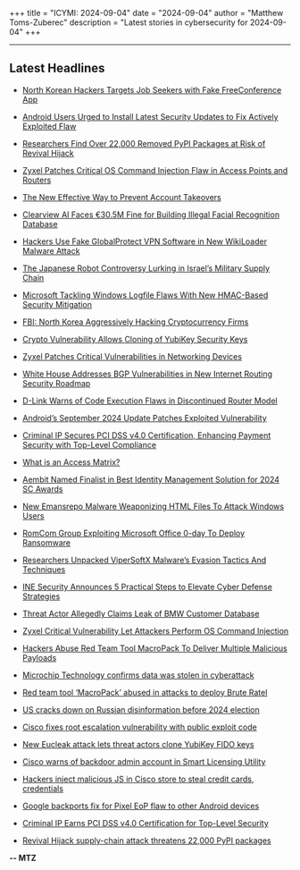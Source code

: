 +++
title = "ICYMI: 2024-09-04"
date = "2024-09-04"
author = "Matthew Toms-Zuberec"
description = "Latest stories in cybersecurity for 2024-09-04"
+++

---------------------------------------------------------------------------
## Latest Headlines
- [North Korean Hackers Targets Job Seekers with Fake FreeConference App](https://thehackernews.com/2024/09/north-korean-hackers-targets-job.html)

- [Android Users Urged to Install Latest Security Updates to Fix Actively Exploited Flaw](https://thehackernews.com/2024/09/google-confirms-cve-2024-32896.html)

- [Researchers Find Over 22,000 Removed PyPI Packages at Risk of Revival Hijack](https://thehackernews.com/2024/09/hackers-hijack-22000-removed-pypi.html)

- [Zyxel Patches Critical OS Command Injection Flaw in Access Points and Routers](https://thehackernews.com/2024/09/zyxel-patches-critical-os-command.html)

- [The New Effective Way to Prevent Account Takeovers](https://thehackernews.com/2024/09/the-new-effective-way-to-prevent.html)

- [Clearview AI Faces €30.5M Fine for Building Illegal Facial Recognition Database](https://thehackernews.com/2024/09/clearview-ai-faces-305m-fine-for.html)

- [Hackers Use Fake GlobalProtect VPN Software in New WikiLoader Malware Attack](https://thehackernews.com/2024/09/hackers-use-fake-globalprotect-vpn.html)

- [The Japanese Robot Controversy Lurking in Israel’s Military Supply Chain](https://www.wired.com/story/japan-fanuc-robots-israel-gaza-war/)

- [Microsoft Tackling Windows Logfile Flaws With New HMAC-Based Security Mitigation](https://www.securityweek.com/microsoft-tackling-windows-logfile-flaws-with-new-hmac-based-security-mitigation/)

- [FBI: North Korea Aggressively Hacking Cryptocurrency Firms](https://www.securityweek.com/fbi-north-korea-aggressively-hacking-cryptocurrency-firms/)

- [Crypto Vulnerability Allows Cloning of YubiKey Security Keys](https://www.securityweek.com/crypto-vulnerability-allows-cloning-of-yubikey-security-keys/)

- [Zyxel Patches Critical Vulnerabilities in Networking Devices](https://www.securityweek.com/zyxel-patches-critical-vulnerabilities-in-networking-devices/)

- [White House Addresses BGP Vulnerabilities in New Internet Routing Security Roadmap](https://www.securityweek.com/white-house-outlines-plan-for-addressing-bgp-vulnerabilities/)

- [D-Link Warns of Code Execution Flaws in Discontinued Router Model](https://www.securityweek.com/d-link-warns-of-code-execution-flaws-in-discontinued-router-model/)

- [Android’s September 2024 Update Patches Exploited Vulnerability](https://www.securityweek.com/androids-september-2024-update-patches-exploited-vulnerability/)

- [Criminal IP Secures PCI DSS v4.0 Certification, Enhancing Payment Security with Top-Level Compliance](https://cybersecuritynews.com/criminal-ip-secures-pci-dss-v4-0-certification/)

- [What is an Access Matrix?](https://cybersecuritynews.com/what-is-an-access-matrix/)

- [Aembit Named Finalist in Best Identity Management Solution for 2024 SC Awards](https://cybersecuritynews.com/best-identity-management-solution/)

- [New Emansrepo Malware Weaponizing HTML Files To Attack Windows Users](https://cybersecuritynews.com/emansrepo-malware-weaponizing-html/)

- [RomCom Group Exploiting Microsoft Office 0-day To Deploy Ransomware](https://cybersecuritynews.com/romcom-office-0-day-ransomware/)

- [Researchers Unpacked ViperSoftX Malware’s Evasion Tactics And Techniques](https://cybersecuritynews.com/vipersoftx-evasion-analysis/)

- [INE Security Announces 5 Practical Steps to Elevate Cyber Defense Strategies](https://cybersecuritynews.com/5-practical-steps-to-elevate-cyber-defense-strategies/)

- [Threat Actor Allegedly Claims Leak of BMW Customer Database](https://cybersecuritynews.com/bmw-customer-database/)

- [Zyxel Critical Vulnerability Let Attackers Perform OS Command Injection](https://cybersecuritynews.com/zyxel-critical-vulnerability/)

- [Hackers Abuse Red Team Tool MacroPack To Deliver Multiple Malicious Payloads](https://cybersecuritynews.com/hackers-abuse-macropack-malicious-payloads/)

- [Microchip Technology confirms data was stolen in cyberattack](https://www.bleepingcomputer.com/news/security/microchip-technology-confirms-data-was-stolen-in-cyberattack/)

- [Red team tool ‘MacroPack’ abused in attacks to deploy Brute Ratel](https://www.bleepingcomputer.com/news/security/red-team-tool-macropack-abused-in-attacks-to-deploy-brute-ratel/)

- [US cracks down on Russian disinformation before 2024 election](https://www.bleepingcomputer.com/news/security/us-cracks-down-on-russian-disinformation-before-2024-election/)

- [Cisco fixes root escalation vulnerability with public exploit code](https://www.bleepingcomputer.com/news/security/cisco-fixes-root-escalation-vulnerability-with-public-exploit-code/)

- [New Eucleak attack lets threat actors clone YubiKey FIDO keys](https://www.bleepingcomputer.com/news/security/new-eucleak-attack-lets-threat-actors-clone-yubikey-fido-keys/)

- [Cisco warns of backdoor admin account in Smart Licensing Utility](https://www.bleepingcomputer.com/news/security/cisco-warns-of-backdoor-admin-account-in-smart-licensing-utility/)

- [Hackers inject malicious JS in Cisco store to steal credit cards, credentials](https://www.bleepingcomputer.com/news/security/hackers-inject-malicious-js-in-cisco-store-to-steal-credit-cards-credentials/)

- [Google backports fix for Pixel EoP flaw to other Android devices](https://www.bleepingcomputer.com/news/security/google-backports-fix-for-pixel-eop-flaw-to-other-android-devices/)

- [Criminal IP Earns PCI DSS v4.0 Certification for Top-Level Security](https://www.bleepingcomputer.com/news/security/criminal-ip-earns-pci-dss-v40-certification-for-top-level-security/)

- [Revival Hijack supply-chain attack threatens 22,000 PyPI packages](https://www.bleepingcomputer.com/news/security/revival-hijack-supply-chain-attack-threatens-22-000-pypi-packages/)

**-- MTZ**
